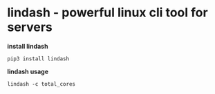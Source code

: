 # lindash - powerful linux cli tool for servers

**install lindash**
```
pip3 install lindash
```

**lindash usage**
```
lindash -c total_cores
```
